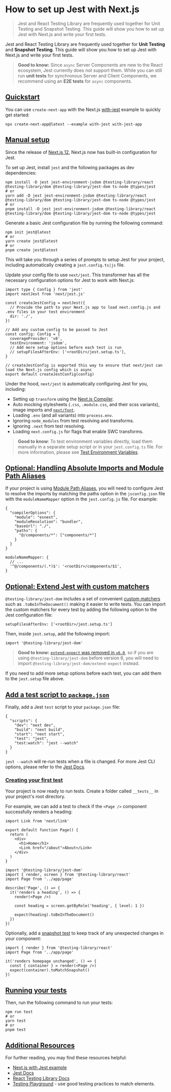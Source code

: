 # How to set up Jest with Next.js

> Jest and React Testing Library are frequently used together for Unit Testing and Snapshot Testing. This guide will show you how to set up Jest with Next.js and write your first tests.



Jest and React Testing Library are frequently used together for **Unit Testing** and **Snapshot Testing**. This guide will show you how to set up Jest with Next.js and write your first tests.

> **Good to know:** Since `async` Server Components are new to the React ecosystem, Jest currently does not support them. While you can still run **unit tests** for synchronous Server and Client Components, we recommend using an **E2E tests** for `async` components.

## [Quickstart](#quickstart)

You can use `create-next-app` with the Next.js [with-jest](https://github.com/vercel/next.js/tree/canary/examples/with-jest) example to quickly get started:

    npx create-next-app@latest --example with-jest with-jest-app

## [Manual setup](#manual-setup)

Since the release of [Next.js 12](https://nextjs.org/blog/next-12), Next.js now has built-in configuration for Jest.

To set up Jest, install `jest` and the following packages as dev dependencies:

    npm install -D jest jest-environment-jsdom @testing-library/react @testing-library/dom @testing-library/jest-dom ts-node @types/jest
    # or
    yarn add -D jest jest-environment-jsdom @testing-library/react @testing-library/dom @testing-library/jest-dom ts-node @types/jest
    # or
    pnpm install -D jest jest-environment-jsdom @testing-library/react @testing-library/dom @testing-library/jest-dom ts-node @types/jest

Generate a basic Jest configuration file by running the following command:

    npm init jest@latest
    # or
    yarn create jest@latest
    # or
    pnpm create jest@latest

This will take you through a series of prompts to setup Jest for your project, including automatically creating a `jest.config.ts|js` file.

Update your config file to use `next/jest`. This transformer has all the necessary configuration options for Jest to work with Next.js:

    import type { Config } from 'jest'
    import nextJest from 'next/jest.js'
     
    const createJestConfig = nextJest({
      // Provide the path to your Next.js app to load next.config.js and .env files in your test environment
      dir: './',
    })
     
    // Add any custom config to be passed to Jest
    const config: Config = {
      coverageProvider: 'v8',
      testEnvironment: 'jsdom',
      // Add more setup options before each test is run
      // setupFilesAfterEnv: ['<rootDir>/jest.setup.ts'],
    }
     
    // createJestConfig is exported this way to ensure that next/jest can load the Next.js config which is async
    export default createJestConfig(config)

Under the hood, `next/jest` is automatically configuring Jest for you, including:

*   Setting up `transform` using the [Next.js Compiler](/docs/architecture/nextjs-compiler).
*   Auto mocking stylesheets (`.css`, `.module.css`, and their scss variants), image imports and [`next/font`](/docs/app/api-reference/components/font).
*   Loading `.env` (and all variants) into `process.env`.
*   Ignoring `node_modules` from test resolving and transforms.
*   Ignoring `.next` from test resolving.
*   Loading `next.config.js` for flags that enable SWC transforms.

> **Good to know**: To test environment variables directly, load them manually in a separate setup script or in your `jest.config.ts` file. For more information, please see [Test Environment Variables](about:/docs/app/guides/environment-variables#test-environment-variables).

## [Optional: Handling Absolute Imports and Module Path Aliases](#optional-handling-absolute-imports-and-module-path-aliases)

If your project is using [Module Path Aliases](about:/docs/app/getting-started/installation#set-up-absolute-imports-and-module-path-aliases), you will need to configure Jest to resolve the imports by matching the paths option in the `jsconfig.json` file with the `moduleNameMapper` option in the `jest.config.js` file. For example:

    {
      "compilerOptions": {
        "module": "esnext",
        "moduleResolution": "bundler",
        "baseUrl": "./",
        "paths": {
          "@/components/*": ["components/*"]
        }
      }
    }

    moduleNameMapper: {
      // ...
      '^@/components/(.*)$': '<rootDir>/components/$1',
    }

## [Optional: Extend Jest with custom matchers](#optional-extend-jest-with-custom-matchers)

`@testing-library/jest-dom` includes a set of convenient [custom matchers](https://github.com/testing-library/jest-dom#custom-matchers) such as `.toBeInTheDocument()` making it easier to write tests. You can import the custom matchers for every test by adding the following option to the Jest configuration file:

    setupFilesAfterEnv: ['<rootDir>/jest.setup.ts']

Then, inside `jest.setup`, add the following import:

    import '@testing-library/jest-dom'

> **Good to know:** [`extend-expect` was removed in `v6.0`](https://github.com/testing-library/jest-dom/releases/tag/v6.0.0), so if you are using `@testing-library/jest-dom` before version 6, you will need to import `@testing-library/jest-dom/extend-expect` instead.

If you need to add more setup options before each test, you can add them to the `jest.setup` file above.

## [Add a test script to `package.json`](#add-a-test-script-to-packagejson)

Finally, add a Jest `test` script to your `package.json` file:

    {
      "scripts": {
        "dev": "next dev",
        "build": "next build",
        "start": "next start",
        "test": "jest",
        "test:watch": "jest --watch"
      }
    }

`jest --watch` will re-run tests when a file is changed. For more Jest CLI options, please refer to the [Jest Docs](https://jestjs.io/docs/cli#reference).

### [Creating your first test](#creating-your-first-test)

Your project is now ready to run tests. Create a folder called `__tests__` in your project's root directory.

For example, we can add a test to check if the `<Page />` component successfully renders a heading:

    import Link from 'next/link'
     
    export default function Page() {
      return (
        <div>
          <h1>Home</h1>
          <Link href="/about">About</Link>
        </div>
      )
    }

    import '@testing-library/jest-dom'
    import { render, screen } from '@testing-library/react'
    import Page from '../app/page'
     
    describe('Page', () => {
      it('renders a heading', () => {
        render(<Page />)
     
        const heading = screen.getByRole('heading', { level: 1 })
     
        expect(heading).toBeInTheDocument()
      })
    })

Optionally, add a [snapshot test](https://jestjs.io/docs/snapshot-testing) to keep track of any unexpected changes in your component:

    import { render } from '@testing-library/react'
    import Page from '../app/page'
     
    it('renders homepage unchanged', () => {
      const { container } = render(<Page />)
      expect(container).toMatchSnapshot()
    })

## [Running your tests](#running-your-tests)

Then, run the following command to run your tests:

    npm run test
    # or
    yarn test
    # or
    pnpm test

## [Additional Resources](#additional-resources)

For further reading, you may find these resources helpful:

*   [Next.js with Jest example](https://github.com/vercel/next.js/tree/canary/examples/with-jest)
*   [Jest Docs](https://jestjs.io/docs/getting-started)
*   [React Testing Library Docs](https://testing-library.com/docs/react-testing-library/intro/)
*   [Testing Playground](https://testing-playground.com/) - use good testing practices to match elements.
